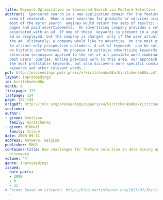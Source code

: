 ```yaml
---
title: Keyword Optimization in Sponsored Search via Feature Selection
abstract: 'Sponsored search is a new application domain for the feature selection
  area of research.  When a user searches for products or services using the Internet,
  most of the major search  engines would return two sets of results: regular web
  pages and paid advertisements.  An advertising company provides a set of keywords
  associated with an ad. If one of these  keywords is present in a user’s query, the
  ad is displayed, but the company is charged  only if the user actually clicks on
  the ad. Ultimately, a company would like to advertise  on the most effective keywords
  to attract only prospective customers. A set of keywords  can be optimized based
  on historic performance. We propose to optimize advertising keywords  with feature
  selection techniques applied to the set of all possible word combinations  comprising
  past users’ queries. Unlike previous work in this area, our approach not only  recognizes
  the most profitable keywords, but also discovers more specific combinations  of
  keywords and other relevant words.'
pdf: http://proceedings.pmlr.press/v/kiritchenko08a/kiritchenko08a.pdf
layout: inproceedings
id: kiritchenko08a
month: 0
firstpage: 122
lastpage: 134
page: 122-134
origpdf: http://jmlr.org/proceedings/papers/v4/kiritchenko08a/kiritchenko08a.pdf
sections: 
author:
- given: Svetlana
  family: Kiritchenko
- given: Mikhail
  family: Jiline
date: 2008-09-11
address: Antwerp, Belgium
publisher: PMLR
container-title: New challenges for feature selection in data mining and knowledge
  discovery
volume: '4'
genre: inproceedings
issued:
  date-parts:
  - 2008
  - 9
  - 11
# Format based on citeproc: http://blog.martinfenner.org/2013/07/30/citeproc-yaml-for-bibliographies/
---
```

